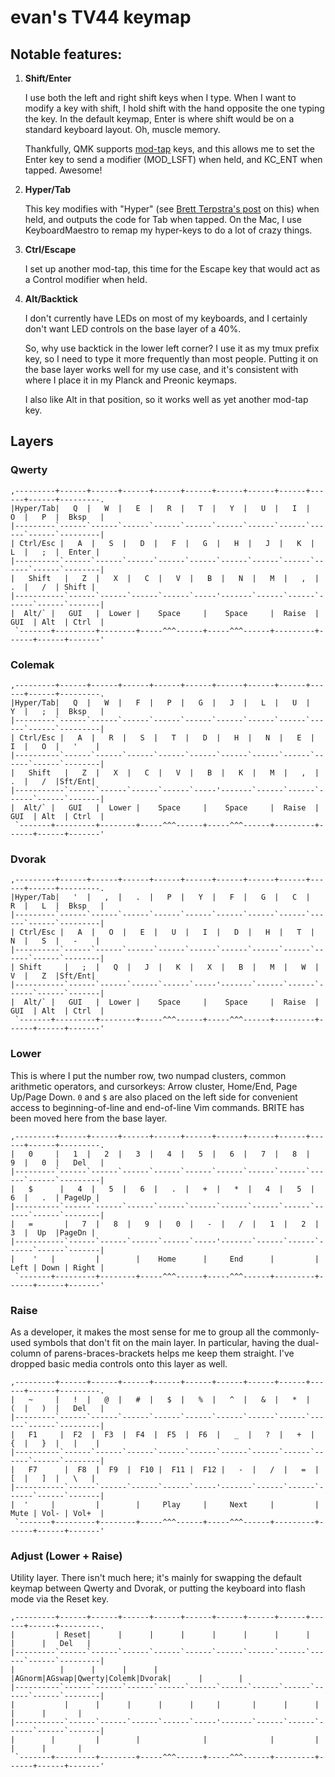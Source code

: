 # evan's TV44 keymap

## Notable features:

1. **Shift/Enter**

    I use both the left and right shift keys when I type. When I want to modify a key with shift, I hold shift with the hand opposite the one typing the key. In the default keymap, Enter is where shift would be on a standard keyboard layout. Oh, muscle memory.

    Thankfully, QMK supports [mod-tap](https://github.com/jackhumbert/qmk_firmware/wiki#fun-with-modifier-keys) keys, and this allows me to set the Enter key to send a modifier (MOD_LSFT) when held, and KC_ENT when tapped. Awesome!

2. **Hyper/Tab**

    This key modifies with "Hyper" (see [Brett Terpstra's post](http://brettterpstra.com/2012/12/08/a-useful-caps-lock-key/) on this) when held, and outputs the code for Tab when tapped. On the Mac, I use KeyboardMaestro to remap my hyper-keys to do a lot of crazy things.

3. **Ctrl/Escape**

    I set up another mod-tap, this time for the Escape key that would act as a Control modifier when held.

4. **Alt/Backtick**

    I don't currently have LEDs on most of my keyboards, and I certainly don't want LED controls on the base layer of a 40%.

    So, why use backtick in the lower left corner? I use it as my tmux prefix key, so I need to type it more frequently than most people. Putting it on the base layer works well for my use case, and it's consistent with where I place it in my Planck and Preonic keymaps.

    I also like Alt in that position, so it works well as yet another mod-tap key.


## Layers

### Qwerty

```
,---------+------+------+------+------+------+------+------+------+------+------+---------.
|Hyper/Tab|   Q  |   W  |   E  |   R  |   T  |   Y  |   U  |   I  |   O  |   P  |  Bksp   |
|---------`------`------`------`------`------`------`------`------`------`------`---------|
| Ctrl/Esc |   A  |   S  |   D  |   F  |   G  |   H  |   J  |   K  |   L  |   ;  |  Enter |
|----------`------`------`------`------`------`------`------`------`------`------`--------|
|   Shift   |   Z  |   X  |   C  |   V  |   B  |   N  |   M  |   ,  |   .  |   /  | Shift |
|-----------`------`------`------`------`-----'-------`------`------`------`------`-------|
|  Alt/` |   GUI   |  Lower |    Space     |    Space     |  Raise  | GUI  | Alt  | Ctrl  |
 `-------+---------+--------+-----^^^------+-----^^^------+---------+------+------+-------'
```

### Colemak

```
,---------+------+------+------+------+------+------+------+------+------+------+---------.
|Hyper/Tab|   Q  |   W  |   F  |   P  |   G  |   J  |   L  |   U  |   Y  |   ;  |  Bksp   |
|---------`------`------`------`------`------`------`------`------`------`------`---------|
| Ctrl/Esc |   A  |   R  |   S  |   T  |   D  |   H  |   N  |   E  |   I  |   O  |   '    |
|----------`------`------`------`------`------`------`------`------`------`------`--------|
|   Shift   |   Z  |   X  |   C  |   V  |   B  |   K  |   M  |   ,  |   .  |   /  |Sft/Ent|
|-----------`------`------`------`------`-----'-------`------`------`------`------`-------|
|  Alt/` |   GUI   |  Lower |    Space     |    Space     |  Raise  | GUI  | Alt  | Ctrl  |
 `-------+---------+--------+-----^^^------+-----^^^------+---------+------+------+-------'
```

### Dvorak

```
,---------+------+------+------+------+------+------+------+------+------+------+---------.
|Hyper/Tab|   '  |   ,  |   .  |   P  |   Y  |   F  |   G  |   C  |   R  |   L  |  Bksp   |
|---------`------`------`------`------`------`------`------`------`------`------`---------|
| Ctrl/Esc |   A  |   O  |   E  |   U  |   I  |   D  |   H  |   T  |   N  |   S  |   -    |
|----------`------`------`------`------`------`------`------`------`------`------`--------|
| Shift     |   ;  |   Q  |   J  |   K  |   X  |   B  |   M  |   W  |   V  |   Z  |Sft/Ent|
|-----------`------`------`------`------`-----'-------`------`------`------`------`-------|
|  Alt/` |   GUI   |  Lower |    Space     |    Space     |  Raise  | GUI  | Alt  | Ctrl  |
 `-------+---------+--------+-----^^^------+-----^^^------+---------+------+------+-------'
```

### Lower

This is where I put the number row, two numpad clusters, common arithmetic operators, and cursorkeys: Arrow cluster, Home/End, Page Up/Page Down. `0` and `$` are also placed on the left side for convenient access to beginning-of-line and end-of-line Vim commands. BRITE has been moved here from the base layer.

```
,---------+------+------+------+------+------+------+------+------+------+------+---------.
|   0     |   1  |   2  |   3  |   4  |   5  |   6  |   7  |   8  |   9  |   0  |   Del   |
|---------`------`------`------`------`------`------`------`------`------`------`---------|
|   $      |   4  |   5  |   6  |   .  |   +  |   *  |   4  |   5  |   6  |   .  | PageUp |
|----------`------`------`------`------`------`------`------`------`------`------`--------|
|   =       |   7  |   8  |   9  |   0  |   -  |   /  |   1  |   2  |   3  |  Up  |PageDn |
|-----------`------`------`------`------`-----'-------`------`------`------`------`-------|
|    '   |         |        |    Home      |     End      |         | Left | Down | Right |
 `-------+---------+--------+-----^^^------+-----^^^------+---------+------+------+-------'
```

### Raise

As a developer, it makes the most sense for me to group all the commonly-used symbols that don't fit on the main layer. In particular, having the dual-column of parens-braces-brackets helps me keep them straight. I've dropped basic media controls onto this layer as well.

```
,---------+------+------+------+------+------+------+------+------+------+------+---------.
|   ~     |   !  |   @  |   #  |   $  |   %  |   ^  |   &  |   *  |   (  |   )  |   Del   |
|---------`------`------`------`------`------`------`------`------`------`------`---------|
|   F1     |  F2  |  F3  |  F4  |  F5  |  F6  |   _  |   ?  |   +  |   {  |   }  |   |    |
|----------`------`------`------`------`------`------`------`------`------`------`--------|
|   F7      |  F8  |  F9  |  F10 |  F11 |  F12 |   -  |   /  |   =  |   [  |   ]  |   \   |
|-----------`------`------`------`------`-----'-------`------`------`------`------`-------|
|  '     |         |        |     Play     |     Next     |         | Mute | Vol- | Vol+  |
 `-------+---------+--------+-----^^^------+-----^^^------+---------+------+------+-------'
```

### Adjust (Lower + Raise)

Utility layer. There isn't much here; it's mainly for swapping the default keymap between Qwerty and Dvorak, or putting the keyboard into flash mode via the Reset key.

```
,---------+------+------+------+------+------+------+------+------+------+------+---------.
|         | Reset|      |      |      |      |      |      |      |      |      |   Del   |
|---------`------`------`------`------`------`------`------`------`------`------`---------|
|          |      |      |      |      |AGnorm|AGswap|Qwerty|Colemk|Dvorak|      |        |
|----------`------`------`------`------`------`------`------`------`------`------`--------|
|           |      |      |      |      |     |       |      |      |      |      |       |
|-----------`------`------`------`------`-----'-------`------`------`------`------`-------|
|        |         |        |              |              |         |      |      |       |
 `-------+---------+--------+-----^^^------+-----^^^------+---------+------+------+-------'
```
